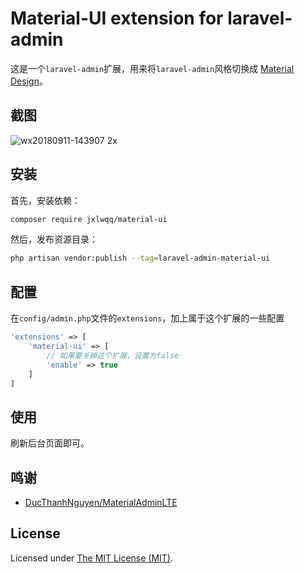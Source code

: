 # Material-UI extension for laravel-admin


这是一个`laravel-admin`扩展，用来将`laravel-admin`风格切换成 [Material Design](https://material.io/)。


## 截图

![wx20180911-143907 2x](https://user-images.githubusercontent.com/2421068/45342669-38c49600-b5d1-11e8-96a9-4dec50e38017.png)

## 安装

首先，安装依赖：
```bash
composer require jxlwqq/material-ui
```

然后，发布资源目录：
```bash
php artisan vendor:publish --tag=laravel-admin-material-ui
```

## 配置

在`config/admin.php`文件的`extensions`，加上属于这个扩展的一些配置
```php
'extensions' => [
    'material-ui' => [
        // 如果要关掉这个扩展，设置为false
        'enable' => true
    ]
]
```

## 使用

刷新后台页面即可。

## 鸣谢

* [DucThanhNguyen/MaterialAdminLTE](https://github.com/DucThanhNguyen/MaterialAdminLTE)


License
------------
Licensed under [The MIT License (MIT)](LICENSE).

